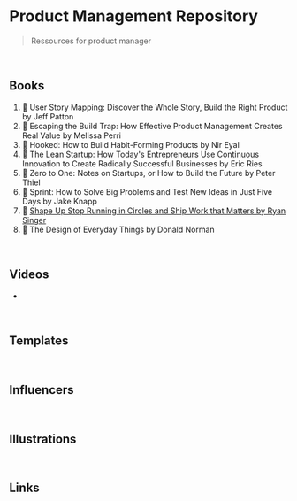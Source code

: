 # Product Management Repository

> Ressources for product manager

<br>

## Books

1. &#128215; User Story Mapping: Discover the Whole Story, Build the Right Product by Jeff Patton
2. &#128215; Escaping the Build Trap: How Effective Product Management Creates Real Value by Melissa Perri
3. &#128215; Hooked: How to Build Habit-Forming Products by Nir Eyal
4. &#128215; The Lean Startup: How Today's Entrepreneurs Use Continuous Innovation to Create Radically Successful Businesses by Eric Ries
5. &#128215; Zero to One: Notes on Startups, or How to Build the Future by Peter Thiel
6. &#128215; Sprint: How to Solve Big Problems and Test New Ideas in Just Five Days by Jake Knapp
7. &#128215; [Shape Up Stop Running in Circles and Ship Work that Matters by Ryan Singer](https://basecamp.com/shapeup)
8. &#128215; The Design of Everyday Things by Donald Norman

<br>

## Videos
- 

<br>

## Templates

<br>

## Influencers

<br>

## Illustrations

<br>

## Links
